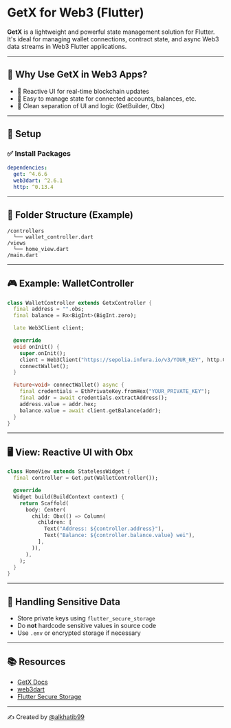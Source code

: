 # GetX for Web3 (Flutter)

**GetX** is a lightweight and powerful state management solution for Flutter. It's ideal for managing wallet connections, contract state, and async Web3 data streams in Web3 Flutter applications.

---

## 🚀 Why Use GetX in Web3 Apps?

- 🔄 Reactive UI for real-time blockchain updates
- 🚀 Easy to manage state for connected accounts, balances, etc.
- 🧪 Clean separation of UI and logic (GetBuilder, Obx)

---

## 🧱 Setup

### ✅ Install Packages

```yaml
dependencies:
  get: ^4.6.6
  web3dart: ^2.6.1
  http: ^0.13.4
```

---

## 🧠 Folder Structure (Example)

```
/controllers
  └── wallet_controller.dart
/views
  └── home_view.dart
/main.dart
```

---

## 🎮 Example: WalletController

```dart
class WalletController extends GetxController {
  final address = "".obs;
  final balance = Rx<BigInt>(BigInt.zero);

  late Web3Client client;

  @override
  void onInit() {
    super.onInit();
    client = Web3Client("https://sepolia.infura.io/v3/YOUR_KEY", http.Client());
    connectWallet();
  }

  Future<void> connectWallet() async {
    final credentials = EthPrivateKey.fromHex("YOUR_PRIVATE_KEY");
    final addr = await credentials.extractAddress();
    address.value = addr.hex;
    balance.value = await client.getBalance(addr);
  }
}
```

---

## 🖥 View: Reactive UI with Obx

```dart
class HomeView extends StatelessWidget {
  final controller = Get.put(WalletController());

  @override
  Widget build(BuildContext context) {
    return Scaffold(
      body: Center(
        child: Obx(() => Column(
          children: [
            Text("Address: ${controller.address}"),
            Text("Balance: ${controller.balance.value} wei"),
          ],
        )),
      ),
    );
  }
}
```

---

## 🔐 Handling Sensitive Data

- Store private keys using `flutter_secure_storage`
- Do **not** hardcode sensitive values in source code
- Use `.env` or encrypted storage if necessary

---

## 📚 Resources

- [GetX Docs](https://pub.dev/packages/get)
- [web3dart](https://pub.dev/packages/web3dart)
- [Flutter Secure Storage](https://pub.dev/packages/flutter_secure_storage)

---

✍️ Created by [@alkhatib99](https://github.com/alkhatib99)
